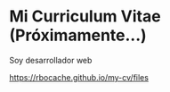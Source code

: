 # Mi Curriculum Vitae (Próximamente...)

Soy desarrollador web

https://rbocache.github.io/my-cv/files